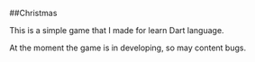 ##Christmas

This is a simple game that I made for learn Dart language.

At the moment the game is in developing, so may content bugs. 

